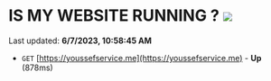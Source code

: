 # IS MY WEBSITE RUNNING ? [![](https://img.shields.io/static/v1?label=Sponsor&message=%E2%9D%A4&logo=GitHub&color=%23fe8e86)](https://github.com/sponsors/<username>)

Last updated: **6/7/2023, 10:58:45 AM**

- `GET` [https://youssefservice.me](https://youssefservice.me) - **Up** (878ms)
